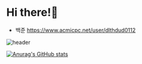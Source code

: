 # Hi there!🥰

* 백준 https://www.acmicpc.net/user/dlthdud0112

![header](https://capsule-render.vercel.app/api?type=wave&color=auto&height=300&section=header&text=capsule%20render&fontSize=90)

[![Anurag's GitHub stats](https://github-readme-stats.vercel.app/api?username=jordan-comlinee)](https://github.com/jordan-comlinee/github-readme-stats)

<!--
**jordan-comlinee/jordan-comlinee** is a ✨ _special_ ✨ repository because its `README.md` (this file) appears on your GitHub profile.

Here are some ideas to get you started:

- 🔭 I’m currently working on ...
- 🌱 I’m currently learning ...
- 👯 I’m looking to collaborate on ...
- 🤔 I’m looking for help with ...
- 💬 Ask me about ...
- 📫 How to reach me: ...
- 😄 Pronouns: ...
- ⚡ Fun fact: ...
-->
